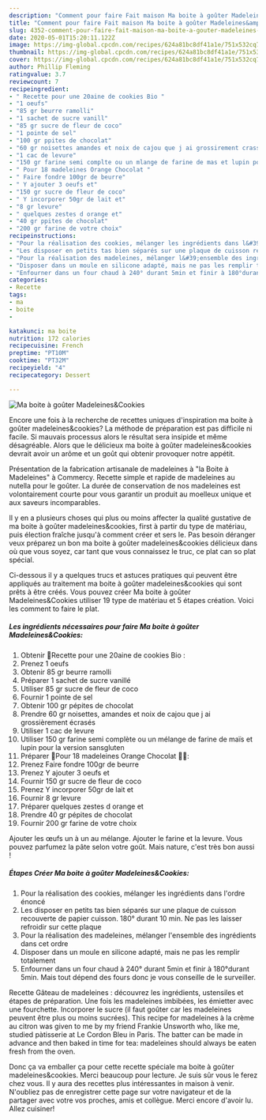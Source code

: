 ```yaml
---
description: "Comment pour faire Fait maison Ma boite à goûter Madeleines&amp;amp;Cookies"
title: "Comment pour faire Fait maison Ma boite à goûter Madeleines&amp;amp;Cookies"
slug: 4352-comment-pour-faire-fait-maison-ma-boite-a-gouter-madeleines-and-amp-cookies
date: 2020-05-01T15:20:11.122Z
image: https://img-global.cpcdn.com/recipes/624a81bc8df41a1e/751x532cq70/ma-boite-a-gouter-madeleinescookies-photo-principale-de-la-recette.jpg
thumbnail: https://img-global.cpcdn.com/recipes/624a81bc8df41a1e/751x532cq70/ma-boite-a-gouter-madeleinescookies-photo-principale-de-la-recette.jpg
cover: https://img-global.cpcdn.com/recipes/624a81bc8df41a1e/751x532cq70/ma-boite-a-gouter-madeleinescookies-photo-principale-de-la-recette.jpg
author: Phillip Fleming
ratingvalue: 3.7
reviewcount: 7
recipeingredient:
- " Recette pour une 20aine de cookies Bio "
- "1 oeufs"
- "85 gr beurre ramolli"
- "1 sachet de sucre vanill"
- "85 gr sucre de fleur de coco"
- "1 pointe de sel"
- "100 gr ppites de chocolat"
- "60 gr noisettes amandes et noix de cajou que j ai grossirement crass"
- "1 cac de levure"
- "150 gr farine semi complte ou un mlange de farine de mas et lupin pour la version sansgluten"
- " Pour 18 madeleines Orange Chocolat "
- " Faire fondre 100gr de beurre"
- " Y ajouter 3 oeufs et"
- "150 gr sucre de fleur de coco"
- " Y incorporer 50gr de lait et"
- "8 gr levure"
- " quelques zestes d orange et"
- "40 gr ppites de chocolat"
- "200 gr farine de votre choix"
recipeinstructions:
- "Pour la réalisation des cookies, mélanger les ingrédients dans l&#39;ordre énoncé"
- "Les disposer en petits tas bien séparés sur une plaque de cuisson recouverte de papier cuisson. 180° durant 10 min. Ne pas les laisser refroidir sur cette plaque"
- "Pour la réalisation des madeleines, mélanger l&#39;ensemble des ingrédients dans cet ordre"
- "Disposer dans un moule en silicone adapté, mais ne pas les remplir totalement"
- "Enfourner dans un four chaud à 240° durant 5min et finir à 180°durant 5min. Mais tout dépend des fours donc je vous conseille de le surveiller."
categories:
- Recette
tags:
- ma
- boite
- 

katakunci: ma boite  
nutrition: 172 calories
recipecuisine: French
preptime: "PT10M"
cooktime: "PT32M"
recipeyield: "4"
recipecategory: Dessert

---
```



![Ma boite à goûter Madeleines&amp;Cookies](https://img-global.cpcdn.com/recipes/624a81bc8df41a1e/751x532cq70/ma-boite-a-gouter-madeleinescookies-photo-principale-de-la-recette.jpg)

Encore une fois à la recherche de recettes uniques d'inspiration ma boite à goûter madeleines&amp;cookies? La méthode de préparation est pas difficile ni facile. Si mauvais processus alors le résultat sera insipide et même désagréable. Alors que le délicieux ma boite à goûter madeleines&amp;cookies devrait avoir un arôme et un goût qui obtenir provoquer notre appétit.

Présentation de la fabrication artisanale de madeleines à &#34;la Boite à Madeleines&#34; à Commercy. Recette simple et rapide de madeleines au nutella pour le goûter. La durée de conservation de nos madeleines est volontairement courte pour vous garantir un produit au moelleux unique et aux saveurs incomparables.

Il y en a plusieurs choses qui plus ou moins affecter la qualité gustative de ma boite à goûter madeleines&amp;cookies, first à partir du type de matériau, puis élection fraîche jusqu'à comment créer et sers le. Pas besoin déranger veux préparez un bon ma boite à goûter madeleines&amp;cookies délicieux dans où que vous soyez, car tant que vous connaissez le truc, ce plat can so plat spécial.


Ci-dessous il y a quelques trucs et astuces pratiques qui peuvent être appliqués au traitement ma boite à goûter madeleines&amp;cookies qui sont prêts à être créés. Vous pouvez créer Ma boite à goûter Madeleines&amp;Cookies utiliser 19 type de matériau et 5 étapes création. Voici les comment to faire le plat.

<!--inarticleads1-->

##### Les ingrédients nécessaires pour faire Ma boite à goûter Madeleines&amp;Cookies:

1. Obtenir  📌Recette pour une 20aine de cookies Bio :
1. Prenez 1 oeufs
1. Obtenir 85 gr beurre ramolli
1. Préparer 1 sachet de sucre vanillé
1. Utiliser 85 gr sucre de fleur de coco
1. Fournir 1 pointe de sel
1. Obtenir 100 gr pépites de chocolat
1. Prendre 60 gr noisettes, amandes et noix de cajou que j ai grossièrement écrasés
1. Utiliser 1 cac de levure
1. Utiliser 150 gr farine semi complète ou un mélange de farine de maïs et lupin pour la version sansgluten
1. Préparer  📌Pour 18 madeleines Orange Chocolat 🍊🍫:
1. Prenez  Faire fondre 100gr de beurre
1. Prenez  Y ajouter 3 oeufs et
1. Fournir 150 gr sucre de fleur de coco
1. Prenez  Y incorporer 50gr de lait et
1. Fournir 8 gr levure
1. Préparer  quelques zestes d orange et
1. Prendre 40 gr pépites de chocolat
1. Fournir 200 gr farine de votre choix


Ajouter les œufs un à un au mélange. Ajouter le farine et la levure. Vous pouvez parfumez la pâte selon votre goût. Mais nature, c&#39;est très bon aussi ! 

<!--inarticleads2-->

##### Étapes Créer Ma boite à goûter Madeleines&amp;Cookies:

1. Pour la réalisation des cookies, mélanger les ingrédients dans l&#39;ordre énoncé
1. Les disposer en petits tas bien séparés sur une plaque de cuisson recouverte de papier cuisson. 180° durant 10 min. Ne pas les laisser refroidir sur cette plaque
1. Pour la réalisation des madeleines, mélanger l&#39;ensemble des ingrédients dans cet ordre
1. Disposer dans un moule en silicone adapté, mais ne pas les remplir totalement
1. Enfourner dans un four chaud à 240° durant 5min et finir à 180°durant 5min. Mais tout dépend des fours donc je vous conseille de le surveiller.


Recette Gâteau de madeleines : découvrez les ingrédients, ustensiles et étapes de préparation. Une fois les madeleines imbibées, les émietter avec une fourchette. Incorporer le sucre (il faut goûter car les madeleines peuvent être plus ou moins sucrées). This recipe for madeleines à la crème au citron was given to me by my friend Frankie Unsworth who, like me, studied pàtisserie at Le Cordon Bleu in Paris. The batter can be made in advance and then baked in time for tea: madeleines should always be eaten fresh from the oven. 


Donc ça va emballer ça pour cette recette spéciale ma boite à goûter madeleines&amp;cookies. Merci beaucoup pour lecture. Je suis sûr vous le ferez chez vous. Il y aura des recettes plus  intéressantes in maison à venir. N'oubliez pas de enregistrer cette page sur votre navigateur et de la partager avec votre vos proches, amis et collègue. Merci encore d'avoir lu. Allez cuisiner!

